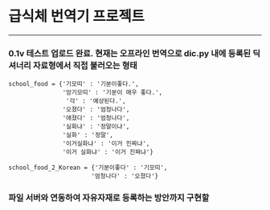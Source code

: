 # 급식체 번역기 프로젝트

* * *
### 0.1v 테스트 업로드 완료. 현재는 오프라인 번역으로 dic.py 내에 등록된 딕셔너리 자료형에서 직접 불러오는 형태

<pre><code>school_food = {'기모띠' : '기분이좋다.',
               '앙기모띠' : '기분이 매우 좋다.',
                '각' : '예상된다.',
               '오졌다' : '엄청나다',
               '애졌다' : '엄청나다',
               '실화냐' : '정말이냐',
               '실화' : '정말',
               '이거실화냐' : '이거 진짜냐',
               '이거 실화냐' : '이거 진짜냐'}

school_food_2_Korean = {'기분이좋다' : '기모띠',
                       '엄청나다' : '오졌다'}
</code></pre>

### 파일 서버와 연동하여 자유자재로 등록하는 방안까지 구현할 
